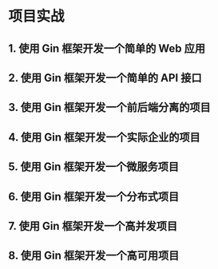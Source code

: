 # 项目实战

## 1. 使用 Gin 框架开发一个简单的 Web 应用

## 2. 使用 Gin 框架开发一个简单的 API 接口

## 3. 使用 Gin 框架开发一个前后端分离的项目

## 4. 使用 Gin 框架开发一个实际企业的项目

## 5. 使用 Gin 框架开发一个微服务项目

## 6. 使用 Gin 框架开发一个分布式项目

## 7. 使用 Gin 框架开发一个高并发项目

## 8. 使用 Gin 框架开发一个高可用项目
